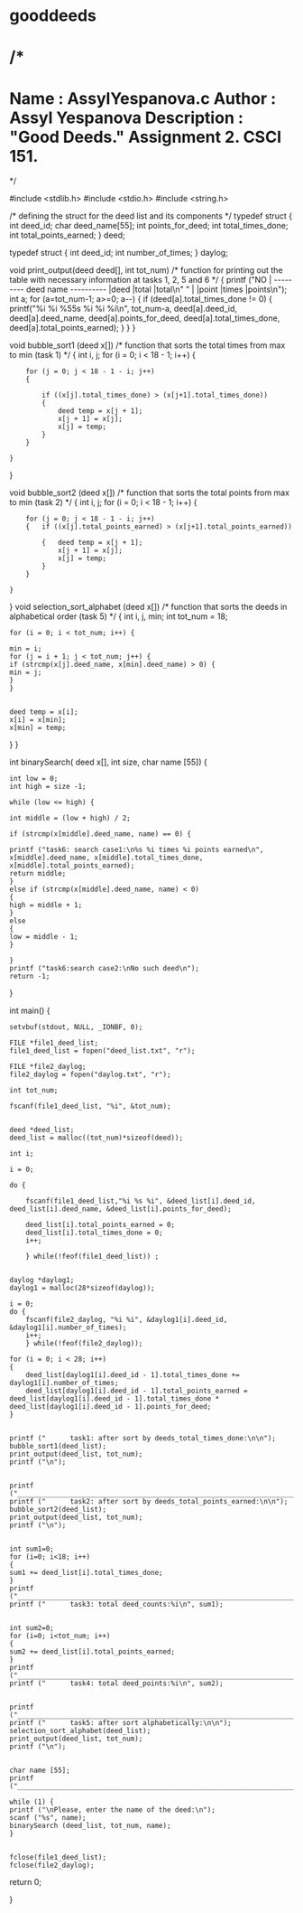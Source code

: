 # gooddeeds
/*
 ============================================================================
 Name        : AssylYespanova.c
 Author      : Assyl Yespanova
 Description : "Good Deeds." Assignment 2. CSCI 151.
 ============================================================================
 */

#include <stdlib.h>
#include <stdio.h>
#include <string.h>

/* defining the struct for the deed list and its components */
typedef struct {
    int deed_id;
    char deed_name[55];
    int points_for_deed;
    int total_times_done;
    int total_points_earned;
} deed;

typedef struct {
	int deed_id;
	int number_of_times;
} daylog;

void print_output(deed deed[], int tot_num) /* function for printing out the table with necessary information at tasks 1, 2, 5 and 6 */
{
 printf ("NO   |           --------- deed name ----------                  |deed       |total       |total\n"
		 "     |                                                           |point      |times       |points\n");
 int a;
 for (a=tot_num-1; a>=0; a--)
 {
	 if (deed[a].total_times_done != 0)
	 {
printf("%i %i	%55s  %i	     %i	    	  %i\n", tot_num-a,
													 deed[a].deed_id, deed[a].deed_name,
													 deed[a].points_for_deed, deed[a].total_times_done,
													 deed[a].total_points_earned);
	 }
 }
}

void bubble_sort1 (deed x[]) /* function that sorts the total times from max to min (task 1) */
{
 	int i, j;
	for (i = 0; i < 18 - 1; i++)
	{

		for (j = 0; j < 18 - 1 - i; j++)
		{

			if ((x[j].total_times_done) > (x[j+1].total_times_done))
			{
				deed temp = x[j + 1];
				x[j + 1] = x[j];
				x[j] = temp;
			}
		}

	}
}

void bubble_sort2 (deed x[]) /* function that sorts the total points from max to min (task 2) */
{
 	int i, j;
	for (i = 0; i < 18 - 1; i++)
	{

		for (j = 0; j < 18 - 1 - i; j++)
		{	if ((x[j].total_points_earned) > (x[j+1].total_points_earned))

			{	deed temp = x[j + 1];
				x[j + 1] = x[j];
				x[j] = temp;
			}
		}

	}
}
void selection_sort_alphabet (deed x[]) /* function that sorts the deeds in alphabetical order (task 5) */
{
	int i, j, min;
	int tot_num = 18;

	for (i = 0; i < tot_num; i++) {

	min = i;
	for (j = i + 1; j < tot_num; j++) {
	if (strcmp(x[j].deed_name, x[min].deed_name) > 0) {
	min = j;
	}
	}


	deed temp = x[i];
	x[i] = x[min];
	x[min] = temp;
}
}

int binarySearch( deed x[], int size, char name [55])
{

	int low = 0;
	int high = size -1;

	while (low <= high) {

	int middle = (low + high) / 2;

	if (strcmp(x[middle].deed_name, name) == 0) {

	printf ("task6: search case1:\n%s %i times %i points earned\n", x[middle].deed_name, x[middle].total_times_done, x[middle].total_points_earned);
	return middle;
	}
	else if (strcmp(x[middle].deed_name, name) < 0)
	{
	high = middle + 1;
	}
	else
	{
	low = middle - 1;
	}

	}
	printf ("task6:search case2:\nNo such deed\n");
	return -1;
}

int main()
{

	setvbuf(stdout, NULL, _IONBF, 0);

	FILE *file1_deed_list;
	file1_deed_list = fopen("deed_list.txt", "r");

	FILE *file2_daylog;
	file2_daylog = fopen("daylog.txt", "r");

	int tot_num;

	fscanf(file1_deed_list, "%i", &tot_num);


	deed *deed_list;
	deed_list = malloc((tot_num)*sizeof(deed));

	int i;

	i = 0;

	do {

		fscanf(file1_deed_list,"%i %s %i", &deed_list[i].deed_id, deed_list[i].deed_name, &deed_list[i].points_for_deed);

		deed_list[i].total_points_earned = 0;
		deed_list[i].total_times_done = 0;
		i++;

		} while(!feof(file1_deed_list)) ;


	daylog *daylog1;
	daylog1 = malloc(28*sizeof(daylog));

	i = 0;
	do {
		fscanf(file2_daylog, "%i %i", &daylog1[i].deed_id, &daylog1[i].number_of_times);
		i++;
		} while(!feof(file2_daylog));

	for (i = 0; i < 28; i++)
	{
		deed_list[daylog1[i].deed_id - 1].total_times_done += daylog1[i].number_of_times;
		deed_list[daylog1[i].deed_id - 1].total_points_earned = deed_list[daylog1[i].deed_id - 1].total_times_done * deed_list[daylog1[i].deed_id - 1].points_for_deed;
	}


	printf ("      task1: after sort by deeds_total_times_done:\n\n");
	bubble_sort1(deed_list);
	print_output(deed_list, tot_num);
	printf ("\n");


	printf ("__________________________________________________________________________________________________\n\n");
	printf ("      task2: after sort by deeds_total_points_earned:\n\n");
	bubble_sort2(deed_list);
	print_output(deed_list, tot_num);
	printf ("\n");


	int sum1=0;
	for (i=0; i<18; i++)
	{
	sum1 += deed_list[i].total_times_done;
	}
	printf ("__________________________________________________________________________________________________\n\n");
	printf ("      task3: total deed_counts:%i\n", sum1);


	int sum2=0;
	for (i=0; i<tot_num; i++)
	{
	sum2 += deed_list[i].total_points_earned;
	}
	printf ("__________________________________________________________________________________________________\n\n");
	printf ("      task4: total deed_points:%i\n", sum2);


	printf ("__________________________________________________________________________________________________\n\n");
	printf ("      task5: after sort alphabetically:\n\n");
	selection_sort_alphabet(deed_list);
	print_output(deed_list, tot_num);
	printf ("\n");


	char name [55];
	printf ("__________________________________________________________________________________________________\n\n");

	while (1) {
	printf ("\nPlease, enter the name of the deed:\n");
	scanf ("%s", name);
	binarySearch (deed_list, tot_num, name);
	}


	fclose(file1_deed_list);
	fclose(file2_daylog);

return 0;


}
